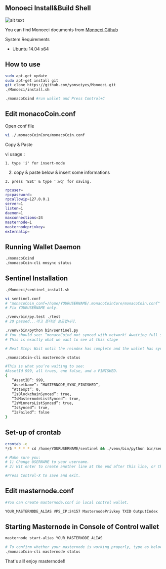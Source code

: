 ## Monoeci Install&Build Shell

![alt text](https://pbs.twimg.com/media/DPVKRTkW0AA69q5.jpg)

You can find Monoeci documents from [Monoeci Github](https://github.com/monacocoin-net/monacoCoin-Core)

System Requirements

 * Ubuntu 14.04 x64


## How to use

```sh
sudo apt-get update
sudo apt-get install git
git clone https://github.com/yonseiyes/Monoeci.git
./Monoeci/install.sh

./monacoCoind #run wallet and Press Control+C
```

## Edit monacoCoin.conf

Open conf file 
```sh
vi ./.monacoCoinCore/monacoCoin.conf
```

Copy & Paste 

  vi usage : 
   
    1. type 'i' for insert-mode
    
    2. copy & paste below & insert some informations
    
    3. press 'ESC' & type ':wq' for saving.

```sh
rpcuser=
rpcpassword=
rpcallowip=127.0.0.1
server=1
listen=1
daemon=1
maxconnections=24
masternode=1
masternodeprivkey=
externalip=
```

## Running Wallet Daemon
```sh
./monacoCoind 
./monacoCoin-cli mnsync status
```
## Sentinel Installation
```sh
./Monoeci/sentinel_install.sh

vi sentinel.conf
# "monacoCoin_conf=/home/YOURUSERNAME/.monacoCoinCore/monacoCoin.conf"
# Fix YOURUSERNAME only.

./venv/bin/py.test ./test
# 20 passed...라고 뜬다면 성공입니다.

./venv/bin/python bin/sentinel.py
# You should see: “monacoCoind not synced with network! Awaiting full sync before running Sentinel.”
# This is exactly what we want to see at this stage

# Next Step: Wait until the reindex has complete and the wallet has sync’d

./monacoCoin-cli masternode status

#This is what you’re waiting to see:
#AssetId 999, all trues, one false, and a FINISHED. 
{
   “AssetID”: 999,
   “AssetName”: “MASTERNODE_SYNC_FINISHED”,
   “Attempt”: 0,
   “IsBlockchainSynced”: true,
   “IsMasternodeListSynced”: true,
   “IsWinnersListSynced”: true,
   “IsSynced”: true,
   “IsFailed”: false
}
```
## Set-up of crontab
```sh
crontab -e
*/5 * * * * cd /home/YOURUSERNAME/sentinel && ./venv/bin/python bin/sentinel.py 2>&1 >> sentinel-cron.log

# Make sure you:
# 1) Change USERNAME to your username.
# 2) Hit enter to create another line at the end after this line, or the file will not work.

#Press Control-X to save and exit.
```
## Edit masternode.conf
```sh
#You can create masternode.conf in local control wallet. 

YOUR_MASTERNODE_ALIAS VPS_IP:24157 MasternodePrivkey TXID OutputIndex
```
## Starting Masternode in Console of Control wallet
```sh
masternode start-alias YOUR_MASTERNODE_ALIAS

# To confirm whether your masternode is working properly, type as below in VPS 
./monacoCoin-cli masternode status
```

That's all! enjoy masternode!!

